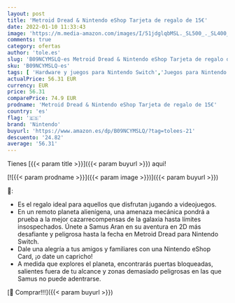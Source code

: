 ```yaml
---
layout: post
title: 'Metroid Dread & Nintendo eShop Tarjeta de regalo de 15€'
date: 2022-01-10 11:33:43
image: 'https://m.media-amazon.com/images/I/51jdglqbMSL._SL500_._SL400_.jpg'
comments: true
category: ofertas
author: 'tole.es'
slug: 'B09NCYMSLQ-es Metroid Dread & Nintendo eShop Tarjeta de regalo de 15€'
sku: 'B09NCYMSLQ-es'
tags: [ 'Hardware y juegos para Nintendo Switch','Juegos para Nintendo Switch','Videojuegos','nintendo', ]
actualPrice: 56.31 EUR
currency: EUR
price: 56.31
comparePrice: 74.9 EUR
prodname: 'Metroid Dread & Nintendo eShop Tarjeta de regalo de 15€'
country: 'es'
flag: '🇪🇸'
brand: 'Nintendo'
buyurl: 'https://www.amazon.es/dp/B09NCYMSLQ/?tag=tolees-21'
descuento: '24.82'
average: '56.31'
---
```


Tienes [{{< param title >}}]({{< param buyurl >}}) aqui!

[![{{< param prodname >}}]({{< param image >}})]({{< param buyurl >}})

🔎:

- Es el regalo ideal para aquellos que disfrutan jugando a videojuegos.
- En un remoto planeta alienígena, una amenaza mecánica pondrá a prueba a la mejor cazarrecompensas de la galaxia hasta límites insospechados. Únete a Samus Aran en su aventura en 2D más desafiante y peligrosa hasta la fecha en Metroid Dread para Nintendo Switch.
- Dale una alegría a tus amigos y familiares con una Nintendo eShop Card, ¡o date un capricho!
- A medida que explores el planeta, encontrarás puertas bloqueadas, salientes fuera de tu alcance y zonas demasiado peligrosas en las que Samus no puede adentrarse.

[🛒 Comprar!!!]({{< param buyurl >}})

